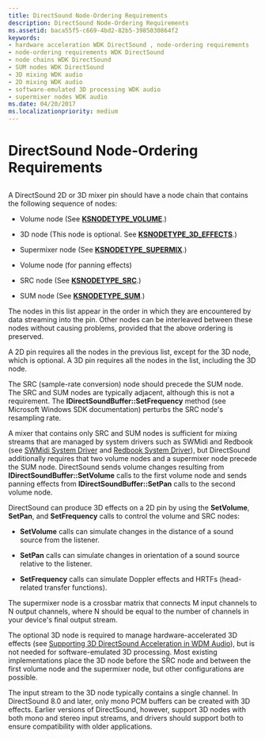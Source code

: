 ```yaml
---
title: DirectSound Node-Ordering Requirements
description: DirectSound Node-Ordering Requirements
ms.assetid: baca55f5-c669-4bd2-82b5-3985030864f2
keywords:
- hardware acceleration WDK DirectSound , node-ordering requirements
- node-ordering requirements WDK DirectSound
- node chains WDK DirectSound
- SUM nodes WDK DirectSound
- 3D mixing WDK audio
- 2D mixing WDK audio
- software-emulated 3D processing WDK audio
- supermixer nodes WDK audio
ms.date: 04/20/2017
ms.localizationpriority: medium
---
```


# DirectSound Node-Ordering Requirements


## <span id="directsound_node_ordering_requirements"></span><span id="DIRECTSOUND_NODE_ORDERING_REQUIREMENTS"></span>


A DirectSound 2D or 3D mixer pin should have a node chain that contains the following sequence of nodes:

-   Volume node (See [**KSNODETYPE\_VOLUME**](https://docs.microsoft.com/windows-hardware/drivers/audio/ksnodetype-volume).)

-   3D node (This node is optional. See [**KSNODETYPE\_3D\_EFFECTS**](https://docs.microsoft.com/windows-hardware/drivers/audio/ksnodetype-3d-effects).)

-   Supermixer node (See [**KSNODETYPE\_SUPERMIX**](https://docs.microsoft.com/windows-hardware/drivers/audio/ksnodetype-supermix).)

-   Volume node (for panning effects)

-   SRC node (See [**KSNODETYPE\_SRC**](https://docs.microsoft.com/windows-hardware/drivers/audio/ksnodetype-src).)

-   SUM node (See [**KSNODETYPE\_SUM**](https://docs.microsoft.com/windows-hardware/drivers/audio/ksnodetype-sum).)

The nodes in this list appear in the order in which they are encountered by data streaming into the pin. Other nodes can be interleaved between these nodes without causing problems, provided that the above ordering is preserved.

A 2D pin requires all the nodes in the previous list, except for the 3D node, which is optional. A 3D pin requires all the nodes in the list, including the 3D node.

The SRC (sample-rate conversion) node should precede the SUM node. The SRC and SUM nodes are typically adjacent, although this is not a requirement. The **IDirectSoundBuffer::SetFrequency** method (see Microsoft Windows SDK documentation) perturbs the SRC node's resampling rate.

A mixer that contains only SRC and SUM nodes is sufficient for mixing streams that are managed by system drivers such as SWMidi and Redbook (see [SWMidi System Driver](kernel-mode-wdm-audio-components.md#swmidi_system_driver) and [Redbook System Driver](kernel-mode-wdm-audio-components.md#redbook_system_driver)), but DirectSound additionally requires that two volume nodes and a supermixer node precede the SUM node. DirectSound sends volume changes resulting from **IDirectSoundBuffer::SetVolume** calls to the first volume node and sends panning effects from **IDirectSoundBuffer::SetPan** calls to the second volume node.

DirectSound can produce 3D effects on a 2D pin by using the **SetVolume**, **SetPan**, and **SetFrequency** calls to control the volume and SRC nodes:

-   **SetVolume** calls can simulate changes in the distance of a sound source from the listener.

-   **SetPan** calls can simulate changes in orientation of a sound source relative to the listener.

-   **SetFrequency** calls can simulate Doppler effects and HRTFs (head-related transfer functions).

The supermixer node is a crossbar matrix that connects M input channels to N output channels, where N should be equal to the number of channels in your device's final output stream.

The optional 3D node is required to manage hardware-accelerated 3D effects (see [Supporting 3D DirectSound Acceleration in WDM Audio](supporting-3d-directsound-acceleration-in-wdm-audio.md)), but is not needed for software-emulated 3D processing. Most existing implementations place the 3D node before the SRC node and between the first volume node and the supermixer node, but other configurations are possible.

The input stream to the 3D node typically contains a single channel. In DirectSound 8.0 and later, only mono PCM buffers can be created with 3D effects. Earlier versions of DirectSound, however, support 3D nodes with both mono and stereo input streams, and drivers should support both to ensure compatibility with older applications.

 

 




